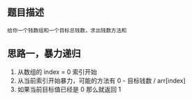 ## 题目描述

`给你一个钱数组和一个目标总钱数，求出钱数方法和`

## 思路一，暴力递归

1. 从数组的 index = 0 索引开始
2. 从当前索引开始暴力，可能的方法有 0 - 目标钱数 / arr[index]
3. 如果当前目标值已经是 0 那么就返回 1
